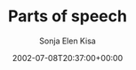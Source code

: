 ---
title: 'Parts of speech'
posts: 3
hash: 't37'
author: 'Sonja Elen Kisa'
date: 2002-07-08T20:37:00+00:00
sources:
  - http://forums.tokipona.org/viewtopic.php%3Ft=37.html
tags:
  - english
  - grammar
  - translation
---